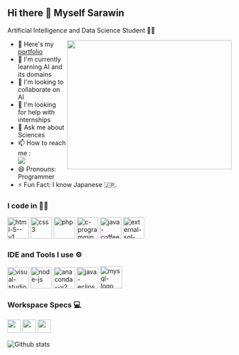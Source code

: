 ## Hi there 👋 Myself Sarawin

Artificial Intelligence and Data Science Student 👨‍🎓


<img align="right" width="370" height="290" src="https://cdn.dribbble.com/users/730703/screenshots/6581243/avento.gif">

- 🔭 Here's my [portfolio](https://sarawin.web.app/)
- 🌱 I'm currently learning AI and its domains
- 🤝 I'm looking to collaborate on AI
- 🤔 I'm looking for help with internships
- 💬 Ask me about Sciences
- 📫 How to reach me :
  <br />   [<img src="https://img.shields.io/badge/LinkedIn-0077B5?style=for-the-badge&logo=linkedin&logoColor=white" />](https://www.linkedin.com/in/connect-with-sarawin07)
- 😄 Pronouns: Programmer
- ⚡ Fun Fact: I know Japanese 🇯🇵.


 ### I code in 👨‍💻
  <img width="48" height="48" src="https://img.icons8.com/color/48/html-5--v1.png" alt="html-5--v1"/> <img width="48" height="48" src="https://img.icons8.com/color/48/css3.png" alt="css3"/> <img width="48" height="48" src="https://img.icons8.com/papercut/60/php.png" alt="php"/> <img width="48" height="48" src="https://img.icons8.com/color/48/c-programming.png" alt="c-programming"/> <img width="48" height="48" src="https://img.icons8.com/color/48/java-coffee-cup-logo--v1.png" alt="java-coffee-cup-logo--v1"/> <img width="48" height="48" src="https://img.icons8.com/external-soft-fill-juicy-fish/60/external-sql-coding-and-development-soft-fill-soft-fill-juicy-fish.png" alt="external-sql-coding-and-development-soft-fill-soft-fill-juicy-fish"/>
  

  ### IDE and Tools I use ⚙️
  <img width="48" height="48" src="https://img.icons8.com/color/48/visual-studio-code-2019.png" alt="visual-studio-code-2019"/> <img width="48" height="48" src="https://img.icons8.com/fluency/48/node-js.png" alt="node-js"/> <img width="48" height="48" src="https://img.icons8.com/fluency/48/anaconda--v2.png" alt="anaconda--v2"/>  <img width="48" height="48" src="https://img.icons8.com/officexs/48/java-eclipse.png" alt="java-eclipse"/> <img width="50" height="50" src="https://img.icons8.com/color/48/mysql-logo.png" alt="mysql-logo"/>
  
  ### Workspace Specs 💻
  <img height="30" src="https://img.shields.io/badge/Lenovo-Ideapad_3_Gaming-ED1C24?style=for-the-badge&logo=lenovo&logoColor=white"/> <img height="30" src="https://img.shields.io/badge/NVIDIA-GTX1650-76B900?style=for-the-badge&logo=nvidia&logoColor=white"/> <img height="30" src="https://img.shields.io/badge/Intel-core_i5-ED1C24?style=for-the-badge&logo=intel&logoColor=white"/> <br />


 
  ![Github stats](https://github-readme-activity-graph.vercel.app/graph?username=srksarawin&bg_color=000000&color=ffffff&line=00ff2a&point=ffffff&area=true&hide_border=true)



  
  
